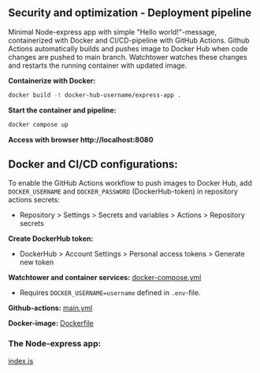 ## Security and optimization - Deployment pipeline

Minimal Node-express app with simple "Hello world!"-message, containerized with Docker and CI/CD-pipeline with GitHub Actions. Github Actions automatically builds and pushes image to Docker Hub when code changes are pushed to main branch. Watchtower watches these changes and restarts the running container with updated image.
 
**Containerize with Docker:**
```bash
docker build -t docker-hub-username/express-app .
```
**Start the container and pipeline:**
```bash
docker compose up
```

**Access with browser http://localhost:8080**

## Docker and CI/CD configurations:

To enable the GitHub Actions workflow to push images to Docker Hub, add `DOCKER_USERNAME` and `DOCKER_PASSWORD` (DockerHub-token) in repository actions secrets:
- Repository > Settings > Secrets and variables > Actions > Repository secrets

**Create DockerHub token:**

- DockerHub > Account Settings > Personal access tokens > Generate new token

**Watchtower and container services:**
[docker-compose.yml](https://github.com/JanneKarki/Docker/blob/main/docker-compose.yml)
- Requires `DOCKER_USERNAME=username` defined in `.env`-file.

**Github-actions:**
[main.yml](https://github.com/JanneKarki/Docker/blob/main/.github/workflows/main.yml)

**Docker-image:**
[Dockerfile](https://github.com/JanneKarki/Docker/blob/main/Dockerfile)

### The Node-express app:
[index.js](https://github.com/JanneKarki/Docker/blob/main/index.js)


